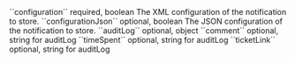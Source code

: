 <tr>
<td>``configuration``</td>
<td>required, boolean</td>
<td>The XML configuration of the notification to store.</td>
<td></td>
<td></td>
</tr>
<tr>
<td>``configurationJson``</td>
<td>optional, boolean</td>
<td>The JSON configuration of the notification to store.</td>
<td></td>
<td></td>
</tr>
<tr>
<td>``auditLog``</td>
<td>optional, object</td>
<td></td>
<td></td>
<td></td>
</tr>
<tr>
<td style="padding-left:20px;">``comment``</td>
<td>optional, string</td>
<td>for auditLog</td>
<td></td>
<td></td>
</tr>
<tr>
<td style="padding-left:20px;">``timeSpent``</td>
<td>optional, string</td>
<td>for auditLog</td>
<td></td>
<td></td>
</tr>
<tr>
<td style="padding-left:20px;">``ticketLink``</td>
<td>optional, string</td>
<td>for auditLog</td>
<td></td>
<td></td>
</tr>
